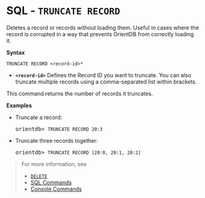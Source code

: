 # SQL - `TRUNCATE RECORD`

Deletes a record or records without loading them.  Useful in cases where the record is corrupted in a way that prevents OrientDB from correctly loading it.

**Syntax**

```
TRUNCATE RECORD <record-id>*
```

- **`<record-id>`** Defines the Record ID you want to truncate.  You can also truncate multiple records using a comma-separated list within brackets.

This command returns the number of records it truncates.


**Examples**

- Truncate a record:

  <pre>
  orientdb> <code class='lang-sql userinput'>TRUNCATE RECORD 20:3</code>
  </pre>

- Truncate three records together:

  <pre>
  orientdb> <code class="lang-sql userinput">TRUNCATE RECORD [20:0, 20:1, 20:2]</code>
  </pre>

>For more information, see
>- [`DELETE`](SQL-Delete.md)
>- [SQL Commands](SQL.md)
>- [Console Commands](Console-Commands.md)